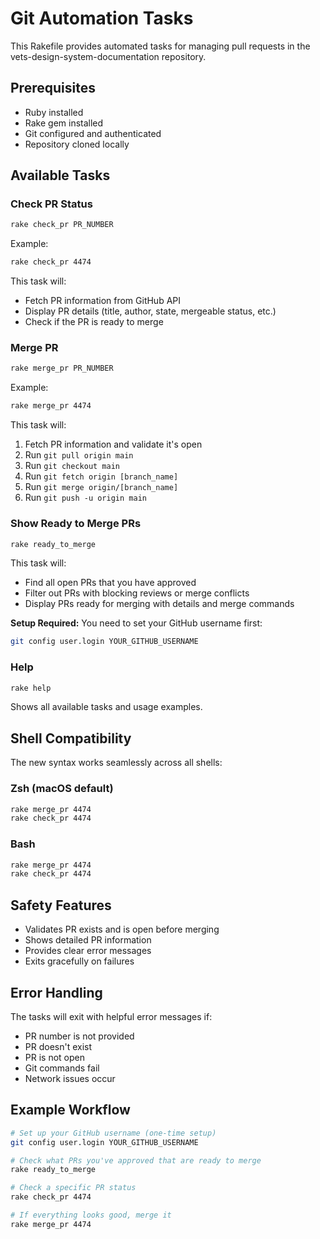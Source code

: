 # Git Automation Tasks

This Rakefile provides automated tasks for managing pull requests in the vets-design-system-documentation repository.

## Prerequisites

- Ruby installed
- Rake gem installed
- Git configured and authenticated
- Repository cloned locally

## Available Tasks

### Check PR Status

```bash
rake check_pr PR_NUMBER
```

Example:

```bash
rake check_pr 4474
```

This task will:

- Fetch PR information from GitHub API
- Display PR details (title, author, state, mergeable status, etc.)
- Check if the PR is ready to merge

### Merge PR

```bash
rake merge_pr PR_NUMBER
```

Example:

```bash
rake merge_pr 4474
```

This task will:

1. Fetch PR information and validate it's open
2. Run `git pull origin main`
3. Run `git checkout main`
4. Run `git fetch origin [branch_name]`
5. Run `git merge origin/[branch_name]`
6. Run `git push -u origin main`

### Show Ready to Merge PRs

```bash
rake ready_to_merge
```

This task will:

- Find all open PRs that you have approved
- Filter out PRs with blocking reviews or merge conflicts
- Display PRs ready for merging with details and merge commands

**Setup Required:** You need to set your GitHub username first:

```bash
git config user.login YOUR_GITHUB_USERNAME
```

### Help

```bash
rake help
```

Shows all available tasks and usage examples.

## Shell Compatibility

The new syntax works seamlessly across all shells:

### Zsh (macOS default)

```bash
rake merge_pr 4474
rake check_pr 4474
```

### Bash

```bash
rake merge_pr 4474
rake check_pr 4474
```

## Safety Features

- Validates PR exists and is open before merging
- Shows detailed PR information
- Provides clear error messages
- Exits gracefully on failures

## Error Handling

The tasks will exit with helpful error messages if:
- PR number is not provided
- PR doesn't exist
- PR is not open
- Git commands fail
- Network issues occur

## Example Workflow

```bash
# Set up your GitHub username (one-time setup)
git config user.login YOUR_GITHUB_USERNAME

# Check what PRs you've approved that are ready to merge
rake ready_to_merge

# Check a specific PR status
rake check_pr 4474

# If everything looks good, merge it
rake merge_pr 4474
```
